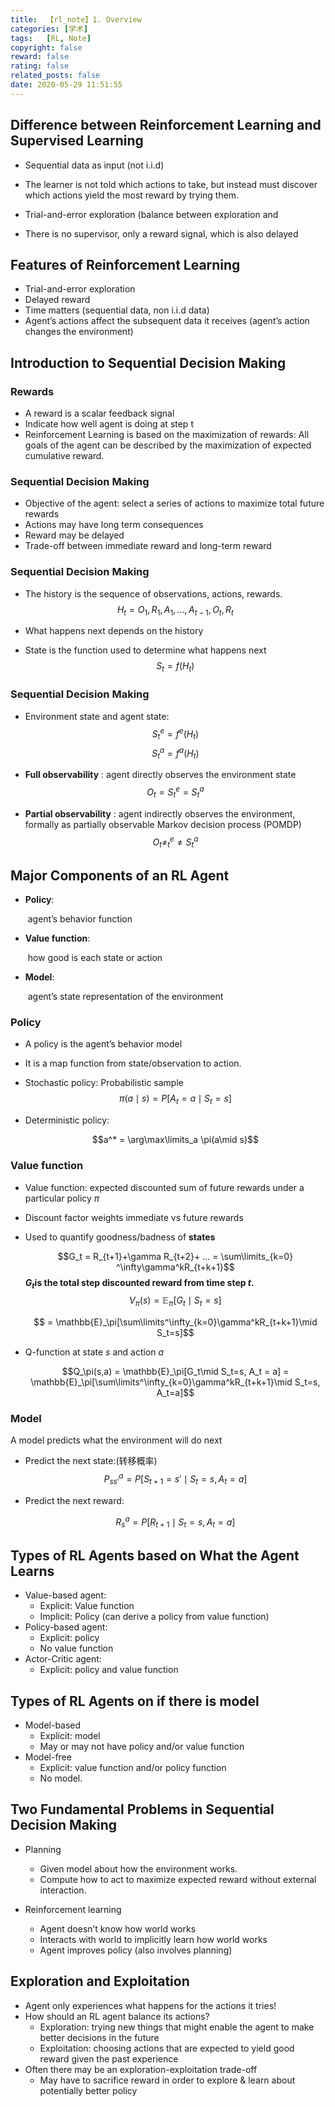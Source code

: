 ```yaml
---
title:  【rl_note】1. Overview
categories: [学术]
tags:   [RL, Note]
copyright: false
reward: false
rating: false
related_posts: false
date: 2020-05-29 11:51:55
---
```



## Difference between Reinforcement Learning and Supervised Learning

- Sequential data as input (not i.i.d)

- The learner is not told which actions to take, but instead must discover which actions yield the most reward by trying them.
  
- Trial-and-error exploration (balance between exploration and

- There is no supervisor, only a reward signal, which is also delayed


## Features of Reinforcement Learning

- Trial-and-error exploration
- Delayed reward
- Time matters (sequential data, non i.i.d data)
- Agent’s actions affect the subsequent data it receives (agent’s action changes the environment)


## Introduction to Sequential Decision Making

### Rewards

- A reward is a scalar feedback signal
- Indicate how well agent is doing at step t
- Reinforcement Learning is based on the maximization of rewards:
All goals of the agent can be described by the maximization of expected
cumulative reward.

### Sequential Decision Making

- Objective of the agent: select a series of actions to maximize total
    future rewards
- Actions may have long term consequences
- Reward may be delayed
- Trade-off between immediate reward and long-term reward


### Sequential Decision Making

- The history is the sequence of observations, actions, rewards.
  $$H_t = O_1, R_1, A_1, ..., A_{t-1}, O_t, R_t$$

- What happens next depends on the history
- State is the function used to determine what happens next
$$ S_t = f(H_t)$$


### Sequential Decision Making

- Environment state and agent state:
  $$S^e_t = f^e(H_t)$$
  $$S^a_t = f^a(H_t)$$

- **Full observability** : agent directly observes the environment state
  $$O_t = S^e_t = S^a_t$$

- **Partial observability** : agent indirectly observes the environment, formally as partially observable Markov decision process (POMDP)
  $$O_t \neq ^e_t \neq S^a_t$$
  
  

## Major Components of an RL Agent

- **Policy**:

  ​	agent’s behavior function

- **Value function**: 

  ​	how good is each state or action

- **Model**:

  ​	agent’s state representation of the environment


### Policy

- A policy is the agent’s behavior model

- It is a map function from state/observation to action.

- Stochastic policy: Probabilistic sample
  $$\pi(a \mid s) = P[A_t = a\mid S_t = s]$$

- Deterministic policy:

  $$a^* = \arg\max\limits_a \pi(a\mid s)$$

### Value function

- Value function: expected discounted sum of future rewards under a
    particular policy $\pi$
    
- Discount factor weights immediate vs future rewards

- Used to quantify goodness/badness of **states**

    $$G_t = R_{t+1}+\gamma R_{t+2}+ ... = \sum\limits_{k=0}
    ^\infty\gamma^kR_{t+k+1}$$
    **$G_t$is the total step discounted reward from time step $t$.**
    $$V_\pi(s) = \mathbb{E}_\pi[G_t\mid S_t=s]$$

    $$ = \mathbb{E}_\pi[\sum\limits^\infty_{k=0}\gamma^kR_{t+k+1}\mid S_t=s]$$

- Q-function at state $s$ and action $a$

    $$Q_\pi(s,a) = \mathbb{E}_\pi[G_t\mid S_t=s, A_t = a] = \mathbb{E}_\pi[\sum\limits^\infty_{k=0}\gamma^kR_{t+k+1}\mid S_t=s, A_t=a]$$


### Model

A model predicts what the environment will do next

- Predict the next state:(转移概率)
  $$P^a_{ss'} = P[S_{t+1}=s' \mid S_t=s, A_t=a]$$

- Predict the next reward:

  $$R^a_s = P[R_{t+1} \mid S_t=s, A_t=a]$$




## Types of RL Agents based on What the Agent Learns

- Value-based agent:
    - Explicit: Value function
    - Implicit: Policy (can derive a policy from value function)
- Policy-based agent:
    - Explicit: policy
    - No value function
- Actor-Critic agent:
    - Explicit: policy and value function


## Types of RL Agents on if there is model

- Model-based
    - Explicit: model
    - May or may not have policy and/or value function
- Model-free
    - Explicit: value function and/or policy function
    - No model.

## Two Fundamental Problems in Sequential Decision Making

- Planning
    - Given model about how the environment works.
    - Compute how to act to maximize expected reward without external interaction.

- Reinforcement learning
    - Agent doesn’t know how world works
    - Interacts with world to implicitly learn how world works
    - Agent improves policy (also involves planning)


## Exploration and Exploitation

- Agent only experiences what happens for the actions it tries!
- How should an RL agent balance its actions?
    - Exploration: trying new things that might enable the agent to make better
       decisions in the future
    - Exploitation: choosing actions that are expected to yield good reward given
       the past experience
- Often there may be an exploration-exploitation trade-off
    - May have to sacrifice reward in order to explore & learn about potentially
       better policy


